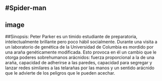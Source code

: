 #Spider-man
---
image
---
##Sinopsis:
Peter Parker es un tímido estudiante de preparatoria, intelectualmente brillante pero poco hábil socialmente. Durante una visita a un laboratorio de genética de la Universidad de Columbia es mordido por una araña genéticamente modificada. Esto provoca en él un cambio que le otorga poderes sobrehumanos arácnidos: fuerza proporcional a la de una araña, capacidad de adherirse a las paredes, capacidad para segregar y lanzar redes similares a las telarañas por las manos y un sentido arácnido que le advierte de los peligros que le pueden acechar.
